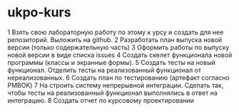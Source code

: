 # ukpo-kurs
1 Взять свою лабораторную работу по этому к урсу и создать для нее репозиторий. Выложить на github.
2 Разработать план выпуска новой версии (только содержательную часть) 
3 Оформить работы по выпуску новой версии в виде списка issues
4 Создать скелет функционала новой программы (классы и экранные формы). 
5 Создать тесты на новый функционал. Отделить тесты на реализованный функционал от нереализованных. 
6 Создать план по тестированию (артефакт согласно PMBOK)
7 На строить систему непрерывной интеграции. Сделать так, чтобы тесты на реализованный функционал выполнялись в ответ на интеграцию.
8 Создать отчет по курсовому проектировании

